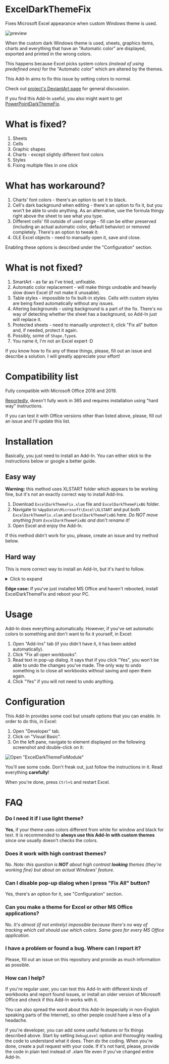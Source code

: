 # ExcelDarkThemeFix
Fixes Microsoft Excel appearance when custom Windows theme is used.

![preview](https://user-images.githubusercontent.com/34414488/90824725-8828aa80-e340-11ea-82db-ef3a5a36ed0e.png)

When the custom dark Windows theme is used, sheets, graphics items, charts and everything that have an "Automatic color" are displayed, exported and printed in the wrong colors.

This happens because Excel picks system colors *(instead of using predefined ones)* for the "Automatic color" which are altered by the themes.

This Add-In aims to fix this issue by setting colors to normal.

Check out [project's DeviantArt page](https://www.deviantart.com/matafokka/art/ExcelDarkThemeFix-887401706) for general discussion.

If you find this Add-In useful, you also might want to get [PowerPointDarkThemeFix](https://github.com/matafokka/PowerPointDarkThemeFix).

# What is fixed?

1. Sheets
1. Cells
1. Graphic shapes
1. Charts - except slightly different font colors
1. Styles
1. Fixing multiple files in one click

# What has workaround?

1. Charts' font colors - there's an option to set it to black.
1. Cell's dark background when editing - there's an option to fix it, but you won't be able to undo anything. As an alternative, use the formula thingy right above the sheet to see what you type.
1. Different cells' fill outside of used range - fill can be either preserved (including an actual automatic color, default behavior) or removed completely. There's an option to tweak it.
1. OLE Excel objects - need to manually open it, save and close.

Enabling these options is described under the "Configuration" section.

# What is not fixed?

1. SmartArt - as far as I've tried, unfixable.
1. Automatic color replacement - will make things undoable and heavily slow down Excel (if not make it unusable).
1. Table styles - impossible to fix built-in styles. Cells with custom styles are being fixed automatically without any issues.
1. Altering backgrounds - using background is a part of the fix. There's no way of detecting whether the sheet has a background, so Add-In just will replace it.
1. Protected sheets - need to manually unprotect it, click "Fix all" button and, if needed, protect it again.
1. Possibly, some of `Shape.Type`s.
1. You name it, I'm not an Excel expert :D

If you know how to fix any of these things, please, fill out an issue and describe a solution. I will greatly appreciate your effort!

# Compatibility list

Fully compatible with Microsoft Office 2016 and 2019.

[Reportedly](https://github.com/matafokka/ExcelDarkThemeFix/issues/4#issuecomment-747018702), doesn't fully work in 365 and requires installation using "hard way" instructions.

If you can test it with Office versions other than listed above, please, fill out an issue and I'll update this list.

# Installation

Basically, you just need to install an Add-In. You can either stick to the instructions below or google a better guide.

## Easy way

**Warning:** this method uses XLSTART folder which appears to be working fine, but it's not an exactly correct way to install Add-Ins.

1. Download `ExcelDarkThemeFix.xlam` file and `ExcelDarkThemeFixBG` folder.
1. Navigate to `%AppData%\Microsoft\Excel\XLSTART` and put both `ExcelDarkThemeFix.xlam` and `ExcelDarkThemeFixBG` here. *Do NOT move anything from `ExcelDarkThemeFixBG` and don't rename it!*
1. Open Excel and enjoy the Add-In.

If this method didn't work for you, please, create an issue and try method below.

## Hard way

This is more correct way to install an Add-In, but it's hard to follow.

<details>
  <summary>Click to expand</summary>
   
1. Download `ExcelDarkThemeFix.xlam` file and `ExcelDarkThemeFixBG` folder.
1. "Unblock" Add-In:
   1. Move the cursor over `ExcelDarkThemeFix.xlam`, click right mouse button and click "Properties".
   1. At the bottom of the window find "Unblock" checkbox and check it. Then click "OK".
   1. If you don't have this checkbox, please, proceed to the rest of the steps.
1. Navigate to `%AppData%\Microsoft\AddIns` and put both `ExcelDarkThemeFix.xlam` and `ExcelDarkThemeFixBG` here. *Do NOT move anything from `ExcelDarkThemeFixBG` and don't rename it!*
1. Enable macros:
   1. Open Excel.
   1. Navigate to "Options".
   1. On the left side of the window click "Customize Ribbon".
   1. On the right side of the window check "Developer" and "Add-Ins" boxes.
   1. Click "OK" and restart Excel.
1. Enable this Add-In:
   1. Open "Developer" tab.
   1. Click on "Excel Add-Ins".
   1. Check the "ExcelDarkThemeFix" box.
   1. Click "Ok" and restart Excel.
1. If Add-In doesn't work:
   1. If you have an antivirus:
      1. Add `ExcelDarkThemeFix.xlam` to the exceptions. Some antiviruses might prevent Add-Ins from running. Don't worry, this Add-In won't make you computer explode :p Check the sources if you're unsure.
      1. Restart Excel and see if Add-In now works. If yes, you've installed Add-In, don't follow the steps below.
   1. Navigate to "Options".
   1. On the left side of the window click "Trust Center".
   1. Click "Trust Center Settings..."
   1. Now you've got three options, try one after another:
      1. Unblock from PowerShell:
         1. Open PowerShell.
         1. Type `Unblock-File -Path "AppData\Roaming\Microsoft\AddIns\ExcelDarkThemeFix.xlam"` and hit Enter.
         1. Close PowerShell.
      1. Trust only installed Add-Ins:
         1. On the left side of the Trust Center window click "Trusted Locations".
         1. Click "Add Location".
         1. Click "Browse..."
         1. Navigate to `%AppData%\Microsoft\AddIns` and click "OK".
         1. Click "OK" in all opened Excel windows.
      1. Trust EVERY Add-In you open:
         1. On the left side of the Trust Center window click "File Block Settings".
         1. Find "Excel 2007 and later Add-In files" row and uncheck both of the checkboxes. Well, you may uncheck all the rows to make your life easier.
         1. Click "OK" in all opened Excel windows.
   1. Restart Excel.
   
</details>

**Edge case:** If you've just installed MS Office and haven't rebooted, install ExcelDarkThemeFix and reboot your PC.

# Usage

Add-In does everything automatically. However, if you've set automatic colors to something and don't want to fix it yourself, in Excel:

1. Open "Add-Ins" tab (if you didn't have it, it has been added automatically).
1. Click "Fix all open workbooks".
1. Read text in pop-up dialog. It says that if you click "Yes", you won't be able to undo the changes you've made. The only way to undo something is to close all workbooks without saving and open them again.
1. Click "Yes" if you will not need to undo anything.

# Configuration

This Add-In provides some cool but unsafe options that you can enable. In order to do this, in Excel:

1. Open "Developer" tab.
1. Click on "Visual Basic".
1. On the left pane, navigate to element displayed on the following screenshot and double-click on it:

![Open "ExcelDarkThemeFixModule"](https://user-images.githubusercontent.com/34414488/90905218-8ad6de80-e3d8-11ea-8369-9ebb11ffafca.png)

You'll see some code. Don't freak out, just follow the instructions in it. Read everything **carefully**!

When you're done, press `Ctrl+S` and restart Excel.

# FAQ

### Do I need it if I use light theme?

**Yes**, if your theme uses colors different from white for window and black for text. It is recommended to **always use this Add-In with custom themes** since one usually doesn't checks the colors.

### Does it work with high contrast themes?

No.
*Note: this question is **NOT** about high contrast **looking** themes (they're working fine) but about an actual Windows' feature.*

### Can I disable pop-up dialog when I press "Fix All" button?

Yes, there's an option for it, see "Configuration" section.

### Can you make a theme for Excel or other MS Office applications?

No. *It's almost (if not entirely) impossible because there's no way of tracking which cell should use which colors. Same goes for every MS Office application.*

### I have a problem or found a bug. Where can I report it?

Please, fill out an issue on this repository and provide as much information as possible.

### How can I help?

If you're regular user, you can test this Add-In with different kinds of workbooks and report found issues, or install an older version of Microsoft Office and check if this Add-In works with it.

You can also spread the word about this Add-In (especially in non-English speaking parts of the Internet), so other people could have a less of a headache.

If you're developer, you can add some useful features or fix things described above. Start by setting `DebugLevel` option and thoroughly reading the code to understand what it does. Then do the coding. When you're done, create a pull request with your code. If it's not hard, please, provide the code in plain text instead of .xlam file even if you've changed entire Add-In.
